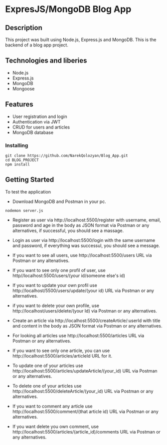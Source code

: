 # ExpresJS/MongoDB Blog App

## Description

This project was built using Node.js, Express.js and MongoDB. This is the backend of a blog app project.

## Technologies and liberies

* Node.js
* Express.js
* MongoDB
* Mongoose

## Features

* User registration and login
* Authentication via JWT
* CRUD for users and articles
* MongoDB database

### Installing

```
git clone https://github.com/NarekQolozyan/Blog_App.git
cd BLOG_PROJECT
npm install
```

## Getting Started

To test the application

* Download MongoDB and Postman in your pc.

```
nodemon server.js

```
* Register as user via http://localhost:5500/register with username, email, password and age in the body as JSON format via Postman or any alternatives,  if successful, you should see a massage.
* Login as user via http://localhost:5500/login with the same username and password, if everything was successul, you should see a message.
* If you want to see all users, use http://localhost:5500/users URL via Postman or any altenatives.
* If you want to see only one profil of user, use http//localhost:5500/users/(your id/someone else's id)
* If you want to update your own profil use http://localhost/5500/users/update/(your id) URL via Postman or any alternatives.
* if you want to delete your own profile, use http://localhost/users/delete/(your Id) via Postman or any alternatives.



* Create an article via  http://localhost:5500/createArticle/:userId with title and content in the body as JSON format via Postman or any alternatives.
* For looking all articles use http://localhost:5500/articles URL via Postman or any alternatives.
* If you want to see only one article, you can use http://localhost:5500/articles/articleId URL for it.
* To update one of your articles use http://localhost:5500/articles/updateArticle/(your_id) URL via Postman or any alternatives.
* To delete one of your articles use http://localhost:5500/deleteArticle/(your_id) URL via Postman or any alternatives.
* If you want to comment any article use http://localhost:5500/comment/(that article id) URL via Postman or any alternatives. 
* If you want delete you own comment, use http://localhost:5500/articles/(article_id)/comments URL via Postman or any alternatives.